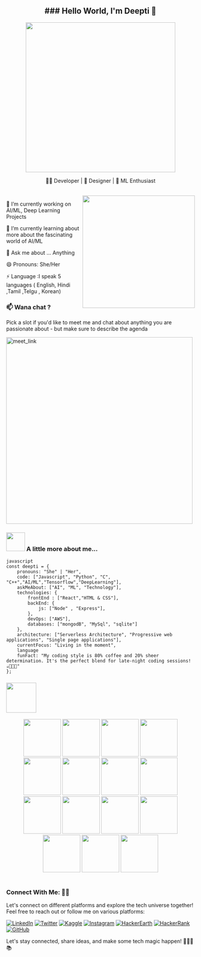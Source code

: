 <h2 align="center">
### Hello World, I'm Deepti  👋
</h2>
<p align="center">
  <img src="https://user-images.githubusercontent.com/74038190/212284158-e840e285-664b-44d7-b79b-e264b5e54825.gif" width="400">
</p>

<p align="center">👩‍💻 Developer | 🎨 Designer | 🤖 ML Enthusiast</p>
<br>
<img align='right' src="https://github.com/arsentieva/arsentieva/blob/main/code.gif?raw=true" width="300">
</em></p>

🔭 I’m currently working on AI/ML, Deep Learning Projects

🌱 I’m currently learning about more about the fascinating world of AI/ML

💬 Ask me about ... Anything

😄 Pronouns: She/Her

⚡ Language :I speak 5 languages ( English, Hindi ,Tamil ,Telgu , Korean)

### 📫 Wana chat ?

Pick a slot if you'd like to meet me and chat about anything you are passionate about - but make sure to describe the agenda

<a href="https://calendly.com/db6511/30min" target="_blank"><img width="498" alt="meet_link" src="https://user-images.githubusercontent.com/15426564/144297439-f530f383-e73e-41e0-9914-a9b7d3f432e5.png"></a>

### <img src="https://media.giphy.com/media/VgCDAzcKvsR6OM0uWg/giphy.gif" width="50"> A little more about me...  

```
javascript
const deepti = {
    pronouns: "She" | "Her",
    code: ["Javascript", "Python", "C", "C++","AI/ML","Tensorflow","DeepLearning"],
    askMeAbout: ["AI", "ML", "Technology"],
    technologies: {
        frontEnd : ["React","HTML & CSS"],
        backEnd: {
            js: ["Node" , "Express"],
        },
        devOps: ["AWS"],
        databases: ["mongodB", "MySql", "sqlite"]
    },
    architecture: ["Serverless Architecture", "Progressive web applications", "Single page applications"],
    currentFocus: "Living in the moment",
    language
    funFact: "My coding style is 80% coffee and 20% sheer determination. It's the perfect blend for late-night coding sessions! ☕👩‍💻🐛"
};
```

### <img src="https://user-images.githubusercontent.com/74038190/212284087-bbe7e430-757e-4901-90bf-4cd2ce3e1852.gif" width="80"> 

<div align="center">
<img src="https://user-images.githubusercontent.com/74038190/212257454-16e3712e-945a-4ca2-b238-408ad0bf87e6.gif" width="100">
<img src="https://user-images.githubusercontent.com/74038190/212257472-08e52665-c503-4bd9-aa20-f5a4dae769b5.gif" width="100">
<img src="https://user-images.githubusercontent.com/74038190/212257468-1e9a91f1-b626-4baa-b15d-5c385dfa7ed2.gif" width="100">
<img src="https://user-images.githubusercontent.com/74038190/212257465-7ce8d493-cac5-494e-982a-5a9deb852c4b.gif" width="100">
<img src="https://user-images.githubusercontent.com/74038190/212257460-738ff738-247f-4445-a718-cdd0ca76e2db.gif" width="100">
<img src="https://user-images.githubusercontent.com/74038190/212257467-871d32b7-e401-42e8-a166-fcfd7baa4c6b.gif" width="100">
<img src="https://user-images.githubusercontent.com/74038190/212281756-450d3ffa-9335-4b98-a965-db8a18fee927.gif" width="100">
<img src="https://user-images.githubusercontent.com/74038190/212280805-9bcb336b-8c55-46a8-abf8-ff286ab55472.gif" width="100">
<img src="https://user-images.githubusercontent.com/74038190/212281775-b468df30-4edc-4bf8-a4ee-f52e1aaddc86.gif" width="100">
<img src="https://github.com/Anmol-Baranwal/Cool-GIFs-For-GitHub/assets/74038190/1a797f46-efe4-41e6-9e75-5303e1bbcbfa" width="100">
<img src="https://github.com/Anmol-Baranwal/Cool-GIFs-For-GitHub/assets/74038190/29fd6286-4e7b-4d6c-818f-c4765d5e39a9" width="100">
<img src="https://github.com/Anmol-Baranwal/Cool-GIFs-For-GitHub/assets/74038190/67f477ed-6624-42da-99f0-1a7b1a16eecb" width="100">
<img src="https://github.com/Anmol-Baranwal/Cool-GIFs-For-GitHub/assets/74038190/3fb2cdf6-8920-462e-87a4-95af376418aa" width="100">
<img src="https://github.com/Anmol-Baranwal/Cool-GIFs-For-GitHub/assets/74038190/de038172-e903-4951-926c-755878deb0b4" width="100">
<img src="https://github.com/Anmol-Baranwal/Cool-GIFs-For-GitHub/assets/74038190/398b19b1-9aae-4c1f-8bc0-d172a2c08d68" width="100">
</div>

<br>

### Connect With Me: 🔗🌐

Let's connect on different platforms and explore the tech universe together! Feel free to reach out or follow me on various platforms:

[![LinkedIn](https://img.shields.io/badge/LinkedIn-0077B5?style=for-the-badge&logo=linkedin&logoColor=white)](https://www.linkedin.com/in/deepti-busennagari/)
[![Twitter](https://img.shields.io/badge/Twitter-1DA1F2?style=for-the-badge&logo=twitter&logoColor=white)](https://twitter.com/yourusername)
[![Kaggle](https://img.shields.io/badge/Kaggle-20BEFF?style=for-the-badge&logo=Kaggle&logoColor=white)](https://www.kaggle.com/yourusername)
[![Instagram](https://img.shields.io/badge/Instagram-E4405F?style=for-the-badge&logo=instagram&logoColor=white)](https://www.instagram.com/deepti_busennagari/)
[![HackerEarth](https://img.shields.io/badge/HackerEarth-%232C3454.svg?style=for-the-badge&logo=HackerEarth&logoColor=Blue)](https://www.hackerearth.com/@yourusername)
[![HackerRank](https://img.shields.io/badge/-Hackerrank-2EC866?style=for-the-badge&logo=HackerRank&logoColor=white)](https://www.hackerrank.com/db6511)
[![GitHub](https://img.shields.io/badge/GitHub-100000?style=for-the-badge&logo=github&logoColor=white)](https://github.com/DEEPTI-BUSENNAGARI)

Let's stay connected, share ideas, and make some tech magic happen! 🚀👩‍💻📚
